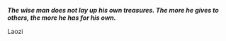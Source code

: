 _**The wise man does not lay up his own treasures. The more he gives to others, the more he has for his own.**_

Laozi